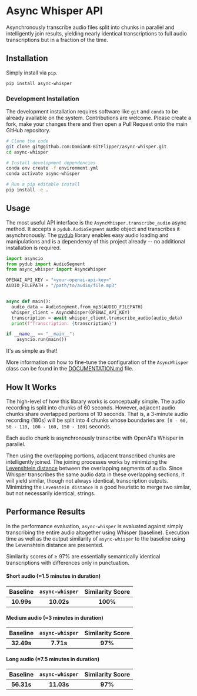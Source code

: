 # Async Whisper API

Asynchronously transcribe audio files split into chunks in parallel and intelligently join results, yielding nearly identical transcriptions to full audio transcriptions but in a fraction of the time.

## Installation

Simply install via `pip`.

```bash
pip install async-whisper
```

### Development Installation

The development installation requires software like `git` and `conda` to be already available on the system. Contributions are welcome. Please create a fork, make your changes there and then open a Pull Request onto the main GitHub repository.

```bash
# Clone the code
git clone git@github.com:DamianB-BitFlipper/async-whisper.git
cd async-whisper

# Install development dependencies
conda env create -f environment.yml
conda activate async-whisper

# Run a pip editable install
pip install -e .
```

## Usage

The most useful API interface is the `AsyncWhisper.transcribe_audio` async method. It accepts a `pydub.AudioSegment` audio object and transcribes it asynchronously. The [pydub](https://github.com/jiaaro/pydub) library enables easy audio loading and manipulations and is a dependency of this project already -- no additional installation is required.

```python
import asyncio
from pydub import AudioSegment
from async_whisper import AsyncWhisper

OPENAI_API_KEY = "<your-openai-api-key>"
AUDIO_FILEPATH = "/path/to/audio/file.mp3"


async def main():
  audio_data = AudioSegment.from_mp3(AUDIO_FILEPATH)
  whisper_client = AsyncWhisper(OPENAI_API_KEY)
  transcription = await whisper_client.transcribe_audio(audio_data)
  print(f"Transcription: {transcription}")

if __name__ == "__main__":
    asyncio.run(main())
```

It's as simple as that! 

More information on how to fine-tune the configuration of the `AsyncWhisper` class can be found in the [DOCUMENTATION.md](https://github.com/DamianB-BitFlipper/async-whisper/blob/main/DOCUMENTATION.md) file.

## How It Works

The high-level of how this library works is conceptually simple. The audio recording is split into chunks of 60 seconds. However, adjacent audio chunks share overlapped portions of 10 seconds. That is, a 3-minute audio recording (180s) will be split into 4 chunks whose boundaries are: `[0 - 60, 50 - 110, 100 - 160, 150 - 180]` seconds.

Each audio chunk is asynchronously transcribe with OpenAI's Whisper in parallel.

Then using the overlapping portions, adjacent transcribed chunks are intelligently joined. The joining processes works by minimizing the [Levenshtein distance](https://en.wikipedia.org/wiki/Levenshtein_distance) between the overlapping segments of audio. Since Whisper transcribes the same audio data in these overlapping sections, it will yield similar, though not always identical, transcription outputs. Minimizing the `Levenstein distance` is a good heuristic to merge two similar, but not necessarily identical, strings.

## Performance Results

In the performance evaluation, `async-whisper` is evaluated against simply transcribing the entire audio altogether using Whisper (baseline). Execution time as well as the output similarity of `async-whisper` to the baseline using the Levenshtein distance are presented. 

Similarity scores of ≥ 97% are essentially semantically identical transcriptions with differences only in punctuation.

#### Short audio (≈1.5 minutes in duration)

| Baseline   | `async-whisper` | Similarity Score |
|:----------:|:---------------:|:----------------:|
| **10.99s** | **10.02s**      | **100%**         |


#### Medium audio (≈3 minutes in duration)

| Baseline   | `async-whisper` | Similarity Score |
|:----------:|:---------------:|:----------------:|
| **32.49s** | **7.71s**       | **97%**          |


#### Long audio (≈7.5 minutes in duration)

| Baseline   | `async-whisper` | Similarity Score |
|:----------:|:---------------:|:----------------:|
| **56.31s** | **11.03s**      | **97%**          |

